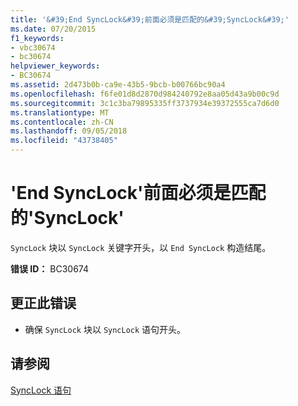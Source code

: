 ```yaml
---
title: '&#39;End SyncLock&#39;前面必须是匹配的&#39;SyncLock&#39;'
ms.date: 07/20/2015
f1_keywords:
- vbc30674
- bc30674
helpviewer_keywords:
- BC30674
ms.assetid: 2d473b0b-ca9e-43b5-9bcb-b00766bc90a4
ms.openlocfilehash: f6fe01d8d2870d984240792e8aa05d43a9b00c9d
ms.sourcegitcommit: 3c1c3ba79895335ff3737934e39372555ca7d6d0
ms.translationtype: MT
ms.contentlocale: zh-CN
ms.lasthandoff: 09/05/2018
ms.locfileid: "43738405"
---
```

# <a name="39end-synclock39-must-be-preceded-by-a-matching-39synclock39"></a>&#39;End SyncLock&#39;前面必须是匹配的&#39;SyncLock&#39;
`SyncLock` 块以 `SyncLock` 关键字开头，以 `End SyncLock` 构造结尾。  
  
 **错误 ID：** BC30674  
  
## <a name="to-correct-this-error"></a>更正此错误  
  
-   确保 `SyncLock` 块以 `SyncLock` 语句开头。  
  
## <a name="see-also"></a>请参阅  
 [SyncLock 语句](../../visual-basic/language-reference/statements/synclock-statement.md)
